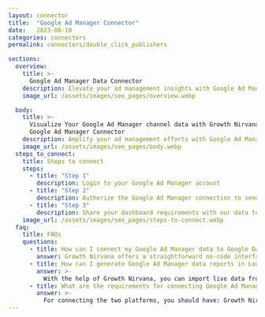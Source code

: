 ```yaml
---
layout: connector
title:  "Google Ad Manager Connector"
date:   2023-08-10
categories: connectors
permalink: connectors/double_click_publishers

sections:
  overview:
    title: >-
      Google Ad Manager Data Connector
    description: Elevate your ad management insights with Google Ad Manager integration. Seamlessly merge ad performance data from Google Ad Manager with Looker Studio's analytical capabilities, unlocking insights that power ad strategies, customer engagement, and campaign success.
    image_url: /assets/images/seo_pages/overview.webp

  body:
    title: >-
      Visualize Your Google Ad Manager channel data with Growth Nirvana's
      Google Ad Manager Connector
    description: Amplify your ad management efforts with Google Ad Manager insights integrated into Looker Studio.
    image_url: /assets/images/seo_pages/body.webp
  steps_to_connect:
    title: Steps to connect
    steps:
      - title: "Step 1"
        description: Login to your Google Ad Manager account
      - title: "Step 2"
        description: Authorize the Google Ad Manager connection to send data to Growth Nirvana
      - title: "Step 3"
        description: Share your dashboard requirements with our data team. We will build the report for you.
    image_url: /assets/images/seo_pages/steps-to-connect.webp
  faq:
    title: FAQs
    questions:
      - title: How can I connect my Google Ad Manager data to Google Data Studio/Looker Studio?
        answer: Growth Nirvana offers a straightforward no-code interface to connect to Google Ad Manager data sources.
      - title: How can I generate Google Ad Manager data reports in Looker Studio?
        answer: >-
          With the help of Growth Nirvana, you can import live data from Google Ad Manager into Looker Studio. These data can be viewed in charts, tables, and dashboards to generate branded reports that can be shared instantly.
      - title: What are the requirements for connecting Google Ad Manager and Looker Studio?
        answer: >-
          For connecting the two platforms, you should have: Growth Nirvana Account and Google Ad Manager Ads Account
---
```

